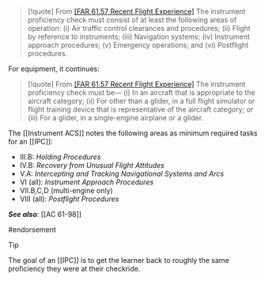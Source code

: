 > [!quote] From [[FAR 61.57 Recent Flight Experience]](d)
> The instrument proficiency check must consist of at least the following areas of operation: 
> (i) Air traffic control clearances and procedures; 
> (ii) Flight by reference to instruments; 
> (iii) Navigation systems; 
> (iv) Instrument approach procedures; 
> (v) Emergency operations; and 
> (vi) Postflight procedures. 

For equipment, it continues:
> [!quote] From [[FAR 61.57 Recent Flight Experience]](d)
> The instrument proficiency check must be— 
> (i) In an aircraft that is appropriate to the aircraft category; 
> (ii) For other than a glider, in a full flight simulator or flight training device that is representative of the aircraft category; or 
> (iii) For a glider, in a single-engine airplane or a glider.

The [[Instrument ACS]] notes the following areas as minimum required tasks for an [[IPC]]:
- III.B: *Holding Procedures*
- IV.B: *Recovery from Unusual Flight Attitudes*
- V.A: *Intercepting and Tracking Navigational Systems and Arcs*
- VI (all): *Instrument Approach Procedures*
- VII.B,C,D (multi-engine only)
- VIII (all): *Postflight Procedures*

***See also***: [[AC 61-98]]

#endorsement 

> [!tip]
> The goal of an [[IPC]] is to get the learner back to roughly the same proficiency they were at their checkride.